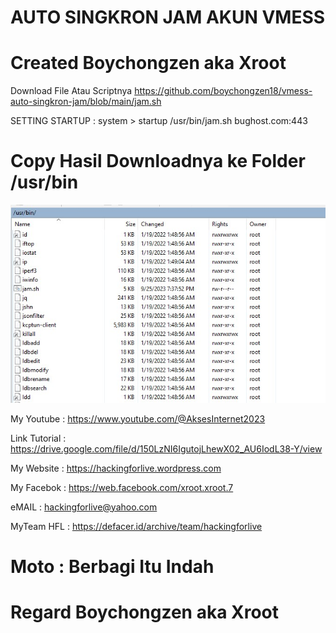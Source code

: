 # AUTO SINGKRON JAM AKUN VMESS



# Created Boychongzen aka Xroot

Download File Atau Scriptnya
https://github.com/boychongzen18/vmess-auto-singkron-jam/blob/main/jam.sh

SETTING STARTUP : system > startup
/usr/bin/jam.sh bughost.com:443

# Copy Hasil Downloadnya ke Folder /usr/bin

![be](https://raw.githubusercontent.com/boychongzen18/vmess-auto-singkron-jam/main/jam.jpg)


My Youtube    : https://www.youtube.com/@AksesInternet2023

Link Tutorial : https://drive.google.com/file/d/150LzNI6IgutojLhewX02_AU6IodL38-Y/view

My Website    : https://hackingforlive.wordpress.com

My Facebok    : https://web.facebook.com/xroot.xroot.7

eMAIL         : hackingforlive@yahoo.com     

MyTeam HFL    : https://defacer.id/archive/team/hackingforlive

# Moto : Berbagi Itu Indah

# Regard Boychongzen aka Xroot
